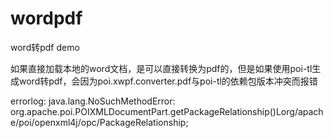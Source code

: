 # wordpdf
word转pdf demo

如果直接加载本地的word文档，是可以直接转换为pdf的，但是如果使用poi-tl生成word转pdf，会因为poi.xwpf.converter.pdf与poi-tl的依赖包版本冲突而报错

errorlog:
java.lang.NoSuchMethodError: org.apache.poi.POIXMLDocumentPart.getPackageRelationship()Lorg/apache/poi/openxml4j/opc/PackageRelationship;
